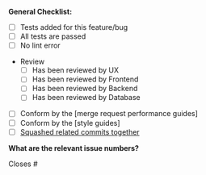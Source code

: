 **General Checklist:**

- [ ] Tests added for this feature/bug
- [ ] All tests are passed
- [ ] No lint error
- Review
  - [ ] Has been reviewed by UX
  - [ ] Has been reviewed by Frontend
  - [ ] Has been reviewed by Backend
  - [ ] Has been reviewed by Database

- [ ] Conform by the [merge request performance guides]
- [ ] Conform by the [style guides]
- [ ] [Squashed related commits together](https://git-scm.com/book/en/Git-Tools-Rewriting-History#Squashing-Commits)

**What are the relevant issue numbers?**

Closes #
